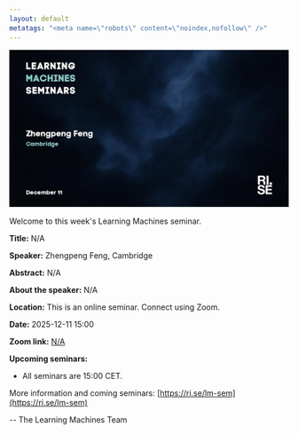 ```yaml
---
layout: default
metatags: "<meta name=\"robots\" content=\"noindex,nofollow\" />"
---
```

<img src="/lm/2025-12-11-youtube-thumbnail-zhengpeng-feng.jpg" />
 
Welcome to this week's Learning Machines seminar.

**Title:** N/A

**Speaker:** Zhengpeng Feng, Cambridge

**Abstract:** N/A

**About the speaker:** N/A

**Location:** This is an online seminar. Connect using Zoom.

**Date:** 2025-12-11 15:00

**Zoom link:** [N/A](N/A)

**Upcoming seminars:**

* All seminars are 15:00 CET.

More information and coming seminars: [https://ri.se/lm-sem](https://ri.se/lm-sem)

-- The Learning Machines Team

